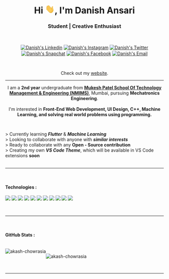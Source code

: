 <h1 align="center">Hi <img src="https://raw.githubusercontent.com/ABSphreak/ABSphreak/master/gifs/Hi.gif" width="30px">, I'm <b>Danish Ansari</b>
</h1>
<h3 align="center">Student | Creative Enthusiast</h3>
<br>
<p align="center">
<a href="https://www.linkedin.com/in/dan7sh/" target="blank"><img align="center" src="https://raw.githubusercontent.com/dan7sh/dan7sh.github.io/b70aea8e5cf00416ce889a03d98651940f7a8351/Resources/Readme_icons/r_linkedin.svg" alt="Danish's Linkedin" height="40" width="40" /></a>
<a href="https://www.instagram.com/dan7sh_/" target="blank"><img align="center" src="https://raw.githubusercontent.com/dan7sh/dan7sh.github.io/5b54c6cfa39eceda6dbce202a5b4a9162e22d504/Resources/Readme_icons/r_instagram.svg" alt="Danish's Instagram" height="30" width="40"/></a>
<a href="https://twitter.com/dan7sh_" target="blank"><img align="center" src="https://raw.githubusercontent.com/dan7sh/dan7sh.github.io/5b54c6cfa39eceda6dbce202a5b4a9162e22d504/Resources/Readme_icons/r_twitter.svg" alt="Danish's Twitter" height="30" width="40"/></a>
<a href="https://www.snapchat.com/add/dan4sh" target="blank"><img align="center" src="https://raw.githubusercontent.com/dan7sh/dan7sh.github.io/5b54c6cfa39eceda6dbce202a5b4a9162e22d504/Resources/Readme_icons/r_snapchat.svg" alt="Danish's Snapchat" height="32" width="40"/></a>
<a href="https://www.facebook.com/dan7sh/" target="blank"><img align="center" src="https://raw.githubusercontent.com/dan7sh/dan7sh.github.io/5b54c6cfa39eceda6dbce202a5b4a9162e22d504/Resources/Readme_icons/r_facebook.svg" alt="Danish's Facebook" height="28" width="40"/></a>
<a href="mailto: aaansaridan@gmail.com" target="blank"><img align="center" src="https://raw.githubusercontent.com/dan7sh/dan7sh.github.io/9adf6e7ee4b92ac6e6a266faf4fa8ecf92201b4f/Resources/Readme_icons/r_gmail.svg" alt="Danish's Email" height="36" width="40"/></a>
</p>
</p>
<br>
<p align="center">
Check out my <a href="https://danishansari.dev/">website</a>.
</p>
<hr>
<p align="center">
<p align="center">
    I am a <b>2nd year</b> undergraduate from <a href="http://engineering.nmims.edu/"> <b>Mukesh Patel School Of Technology Management & Engineering (NMIMS)</b></a>, Mumbai, pursuing <b>Mechatronics Engineering</b>.
     
  <br>
  <br>
    I'm interested in <b>
    Front-End Web Development,
     UI Design,
     C++,
     Machine Learning,
     and solving real world problems
     using programming. </b>
</p>

<br>


&gt; Currently learning ***Flutter*** & ***Machine Learning***<br>
&gt; Looking to collaborate with anyone with ***similar interests***<br>
&gt; Ready to collaborate with any **Open - Source contribution**<br>
&gt; Creating my own ***VS Code Theme***, which will be available in VS Code extensions **soon**<br>
<br>

<hr>
<br>
<h4>Technologies : </h4>
  
  <p>
  <img height="50" src="https://raw.githubusercontent.com/dan7sh/dan7sh.github.io/1f217dbd45dce39cd17fcb5de47ff498d3bc942b/Resources/Readme_icons/c.svg">
  <img height="50" src="https://raw.githubusercontent.com/dan7sh/dan7sh.github.io/1f217dbd45dce39cd17fcb5de47ff498d3bc942b/Resources/Readme_icons/cpp.svg">
  <img height="50" src="https://raw.githubusercontent.com/dan7sh/dan7sh.github.io/1f217dbd45dce39cd17fcb5de47ff498d3bc942b/Resources/Readme_icons/c-sharp.svg">
  <img height="45" src="https://raw.githubusercontent.com/dan7sh/dan7sh.github.io/1f217dbd45dce39cd17fcb5de47ff498d3bc942b/Resources/Readme_icons/python.svg">
  <img height="45" src="https://raw.githubusercontent.com/dan7sh/dan7sh.github.io/1f217dbd45dce39cd17fcb5de47ff498d3bc942b/Resources/Readme_icons/html.svg">
  <img height="45" src="https://raw.githubusercontent.com/dan7sh/dan7sh.github.io/1f217dbd45dce39cd17fcb5de47ff498d3bc942b/Resources/Readme_icons/css.svg">
  <img height="45" src="https://raw.githubusercontent.com/dan7sh/dan7sh.github.io/1f217dbd45dce39cd17fcb5de47ff498d3bc942b/Resources/Readme_icons/unity.svg">
  <img height="50" src="https://raw.githubusercontent.com/dan7sh/dan7sh.github.io/1f217dbd45dce39cd17fcb5de47ff498d3bc942b/Resources/Readme_icons/blender.svg">
  <img height="45" src="https://raw.githubusercontent.com/dan7sh/dan7sh.github.io/b303ce22903ca7637fbbe6ae083320437d975be5/Resources/Readme_icons/adobe-photoshop.svg">
  <img height="45" src="https://raw.githubusercontent.com/dan7sh/dan7sh.github.io/b303ce22903ca7637fbbe6ae083320437d975be5/Resources/Readme_icons/figma.svg">
  <img height="45" src="https://raw.githubusercontent.com/dan7sh/dan7sh.github.io/1f217dbd45dce39cd17fcb5de47ff498d3bc942b/Resources/Readme_icons/autocad.svg">

  </p>
  <br>
  <hr>
  <br>
 <h4>GitHub Stats :</h4>
<p>
<br> 
<img align="left" src="https://github-readme-stats.vercel.app/api/top-langs?username=dan7sh&show_icons=true&theme=gotham&locale=en&layout=compact" alt="akash-chowrasia" /></p>

<p><img align="center" src="https://github-readme-stats.vercel.app/api?username=dan7sh&hide=prs,issues&show_icons=true&theme=gotham&locale=en" alt="akash-chowrasia" width="410" /></p>

<br>

-----

